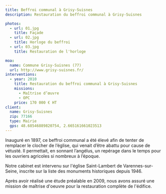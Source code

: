 ```yaml
---
title: Beffroi communal à Grisy-Suisnes
description: Restauration du beffroi communal à Grisy-Suisnes

photos:
  - url: 01.jpg
    title: Façade
  - url: 02.jpg
    title: Horloge du beffroi
  - url: 03.jpg
    title: Restauration de l'horloge

moa:
  name: Commune Grisy-Suisnes (77)
  url: http://www.grisy-suisnes.fr/
interventions:
  - year: 2010
    title: Restauration du beffroi communal à Grisy-Suisnes
    missions:
      - Maîtrise d’œuvre
      - OPC
    price: 170 000 € HT
client:
  name: Grisy-Suisnes
  zip: 77166
  type: Mairie
  gps: 48.68546889820754, 2.665161661023513
---
```


Inauguré en 1897, ce beffroi communal a été élevé afin de tenter de remplacer le
clocher de l’église, qui venait d’être abattu pour cause de vétusté. Il
permettait, en sonnant l’angélus, un repérage dans le temps pour les ouvriers
agricoles si nombreux à l’époque.

Notre cabinet est intervenu sur l'église Saint-Lambert de Varennes-sur-Seine,
inscrite sur la liste des monuments historiques depuis 1946.

Après avoir réalisé une étude préalable en 2009, nous avons assuré une mission
de maîtrise d'oeuvre pour la restauration complète de l'édifice.
